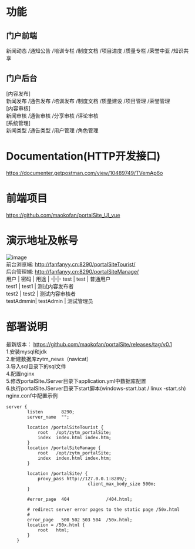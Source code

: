 # 功能  
## 门户前端
  新闻动态	/通知公告	/培训专栏	/制度文档	/项目进度	/质量专栏	/荣誉中亚	/知识共享     
## 门户后台   
  [内容发布]     
  新闻发布  /通告发布	/培训发布	/制度文档	/质量建设	/项目管理	/荣誉管理    
  [内容审核]    
  新闻审核  /通告审核	/分享审核	/评论审核    
  [系统管理]    
  新闻类型  /通告类型	/用户管理	/角色管理    
# Documentation(HTTP开发接口)  
https://documenter.getpostman.com/view/10489749/TVemAp6o     
# 前端项目  
https://github.com/maokofan/portalSite_UI_vue 
# 演示地址及帐号   
![image](https://raw.githubusercontent.com/maokofan/portalSite/master/img/index_example.jpg)  
前台浏览端:  http://fanfanyy.cn:8290/portalSiteTourist/    
后台管理端:  http://fanfanyy.cn:8290/portalSiteManage/     
用户  | 密码  | 用途  | 
-|-|-
test  |     test  |      普通用户    
test1 |     test1 |     测试内容发布者  
test2 |     test2 |    测试内容审核者  
testAdmmin| testAdmin |  测试管理员  
# 部署说明  
最新版本： https://github.com/maokofan/portalSite/releases/tag/v0.1  
1.安装mysql和jdk  
2.新建数据库zytm_news（navicat）  
3.导入sql目录下的sql文件  
4.配置nginx  
5.修改portalSiteJServer目录下application.yml中数据库配置  
6.执行portalSiteJServer目录下start脚本(windows-start.bat / linux -start.sh)  
nginx.conf中配置示例
```nginx 配置示例
server {
        listen       8290;
        server_name  "";

        location /portalSiteTourist {
            root   /opt/zytm_portalSite;
            index  index.html index.htm;
        }
		location /portalSiteManage {
            root   /opt/zytm_portalSite;
            index  index.html index.htm;
        }
		
		location /portalSite/ {
			proxy_pass http://127.0.0.1:8289/;
                               client_max_body_size 500m;
		}

        #error_page  404              /404.html;

        # redirect server error pages to the static page /50x.html
        #
        error_page   500 502 503 504  /50x.html;
        location = /50x.html {
            root   html;
        }
    }
```
